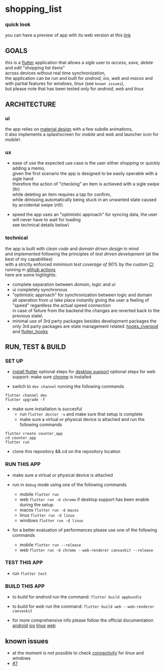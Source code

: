 # shopping_list

### quick look

you can have a *preview* of app with its web version at this [link](https://festive-northcutt-b54e97.netlify.app)

## GOALS

this is a [flutter](https://flutter.dev/) application that allows a *sigle* user to *access*, *save*, *delete* and *edit* "shopping list items"\
across devices without real time synchronization,\
the application can be run and built for *android*, *ios*, *web* and *macos* and with partial features for *windows*, *linux* (see `known issues`),\
but please note that has been tested only for *android*, *web* and *linux*

## ARCHITECTURE

### ui

the app relies on [material design](https://material.io/design) with a few subdle animations,\
it also implements a splashscreen for *mobile* and *web* and launcher icon for *mobile*\

### ux

- ease of use
the expected use case is the user either *shopping* or quickly adding a memo,\
given the first scenario the app is designed to be easily operable with a sigle hand\
therefore the action of "checking" an item is achieved with a sigle swipe (ltr)\
while deleting an item requires a tap for confirm, \
while dimissing automatically being stuck in an unwanted state caused by accidental swipe (rtl)\

- speed
the app uses an "optimistic approach" for syncing data, the user will never have to wait for loading\
see technical details below\

### technical

the app is built with *clean code* and *domain driven design* in mind\
and implemented following the principles of *test driven development* (at the best of my capabilities)\
with a strictly enforced *minimium test coverage of 90%* by the custom [CI](https://github.com/iapicca/shopping_list/blob/master/.github/workflows/workflow.yml) running in [github actions](https://github.com/features/actions)\
here are some highlights:
- complete separation between *domain*, *logic* and *ui*
- ui completely synchronous
- "optimistic approach" for synchronization between logic and domain\
    all operation from ui take place instantly giving the user a feeling of "speed" regardless the actual speed connection\
    in case of failure from the backend the changes are reverted back to the previous state\
- minimal use of 3rd party packages
    besides development packages the only 3rd party packages are state management related: [hooks_riverpod](https://pub.dev/packages/hooks_riverpod) and [flutter_hooks](https://pub.dev/packages/flutter_hooks)

## RUN, TEST & BUILD

### SET UP

- [install flutter](https://flutter.dev/docs/get-started/install) 
    optional steps for [desktop support](https://flutter.dev/desktop)
    optional steps for web support: make sure [chrome](https://www.google.com/chrome) is installed 

- switch to `dev channel` running the following commands
```console
flutter channel dev
flutter upgrade -f
```

- make sure installation is succesful
    - run `flutter doctor -v` and make sure that setup is complete
    - make sure a virtual or physical device is attached and run the following commands
```console
flutter create counter_app
cd counter_app
flutter run
```

- clone this repository && cd on the repository location


### RUN THIS APP

- make sure a virtual or physical device is attached 

- run in `debug` mode using one of the following commands
    - mobile `flutter run` 
    - web `flutter run -d chrome`
    if desktop support has been enable during the setup
    - macos `flutter run -d macos`
    - linux `flutter run -d linux`
    - windows `flutter run -d linux`

- for a better evaluation of performances please use one of the following commands
    - mobile `flutter run --release` 
    - web `flutter run -d chrome --web-renderer canvaskit --release`

### TEST THIS APP

- run `flutter test`

### BUILD THIS APP

- to build for *android* run the command: `flutter build appbundle`
- to build for *web* run the command: `flutter build web --web-renderer canvaskit`

- for more comprehensive info please follow the official documentation
    [android](https://flutter.dev/docs/deployment/android)
    [ios](https://flutter.dev/docs/deployment/ios)
    [linux](https://flutter.dev/docs/deployment/linux)
    [web](https://flutter.dev/docs/deployment/web)

## known issues
- at the moment is not possible to check [connectivity](https://pub.dev/packages/connectivity) for *linux* and *windows* 
- [#7](https://github.com/iapicca/shopping_list/issues/7)





